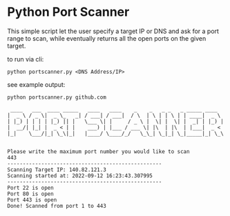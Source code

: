 # Python Port Scanner

This simple script let the user specify a target IP or DNS and ask for a port range to scan, while eventually returns all the open ports on the given target.

to run via cli:
```
python portscanner.py <DNS Address/IP>
```

see example output:
```
python portscanner.py github.com 
```

```
 ____   ___  ____ _____   ____   ____    _    _   _ _   _ _____ ____  
|  _ \ / _ \|  _ \_   _| / ___| / ___|  / \  | \ | | \ | | ____|  _ \ 
| |_) | | | | |_) || |   \___ \| |     / _ \ |  \| |  \| |  _| | |_) |
|  __/| |_| |  _ < | |    ___) | |___ / ___ \| |\  | |\  | |___|  _ < 
|_|    \___/|_| \_\|_|   |____/ \____/_/   \_\_| \_|_| \_|_____|_| \_\
                                                                      

Please write the maximum port number you would like to scan
443
--------------------------------------------------
Scanning Target IP: 140.82.121.3
Scanning started at: 2022-09-12 16:23:43.307995
--------------------------------------------------
Port 22 is open
Port 80 is open
Port 443 is open
Done! Scanned from port 1 to 443
```
